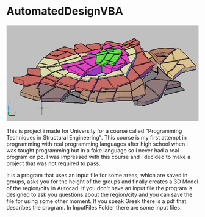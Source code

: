 # AutomatedDesignVBA
![alt text](https://github.com/k1s4g4/AutomatedDesignVBA/blob/master/pics/automatedDesign.png)

  This is project i made for University for a course called "Programming Techniques in Structural Engineering". This course is my first attempt in programming with real programming languages after high school when i was taught programming but in a fake language so i never had a real program on pc. I was impressed with this course and i decided to make a project that was not required to pass. 
  
  It is a program that uses an input file for some areas, which are saved in groups, asks you for the height of the groups and finally creates a 3D Model of the region/city in Autocad. If you don't have an input file the program is designed to ask you questions about the region/city and you can save the file for using some other moment. If you speak Greek there is a pdf that describes the program. In InputFiles Folder there are some input files.  
